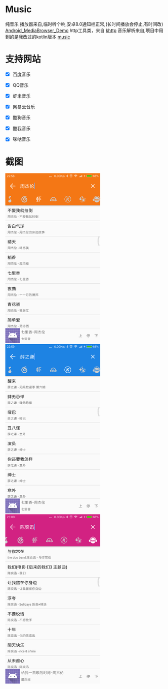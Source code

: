 # Music
纯音乐
播放器来自,临时听个响,安卓8.0通知栏正常,(长时间播放会停止,有时间改)
[Android_MediaBrowser_Demo](https://github.com/xiaxveliang/Android_MediaBrowser_Demo)
http工具类，来自
[khttp](https://github.com/jkcclemens/khttp)
音乐解析来自,项目中用到的是我改过的kotlin版本
[music](https://github.com/maicong/music)

# 支持网站
- [x] 百度音乐
- [x] QQ音乐
- [x] 虾米音乐
- [x] 网易云音乐
- [x] 酷狗音乐
- [x] 酷我音乐
- [x] 咪咕音乐


# 截图
<p>
<img src="screenshots/device1.png" width="300px"/>
<img src="screenshots/device2.png" width="300px"/>
<img src="screenshots/device3.png" width="300px"/>
</p>